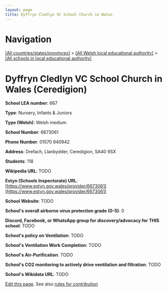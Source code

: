 ```yaml
---
layout: page
title: Dyffryn Cledlyn VC School Church in Wales
---
```

# Navigation

[[All countries/states/provinces]](../../..) > [[All Welsh local educational authority]](../..) > [[All schools in local educational authority]](..)

# Dyffryn Cledlyn VC School Church in Wales (Ceredigion)

**School LEA number**: 667

**Type**: Nursery, Infants & Juniors

**Type (Welsh)**: Welsh medium

**School Number**: 6673061

**Phone Number**: 01570 940942

**Address**: Drefach, Llanbydder, Ceredigion, SA40 9SX

**Students**: 118

**Wikipedia URL**: TODO

**Estyn (Schools Inspectorate) URL**: [https://www.estyn.gov.wales/provider/6673061](https://www.estyn.gov.wales/provider/6673061)

**School Website**: TODO

**School's overall airborne virus protection grade (0-5)**: 0

**Discord, Facebook, or WhatsApp group for discovery/advocacy for THIS school**: TODO

**School's policy on Ventilation**: TODO

**School's Ventilation Work Completion**: TODO

**School's Air-Purification**: TODO

**School's CO2 monitoring to actively drive ventilation and filtration**: TODO

**School's Wikidata URL**: TODO




[Edit this page](https://github.com/VentilationProject/Wales/edit/prif/./Ceredigion/Dyffryn_Cledlyn_VC_School_Church_in_Wales.md). See also [rules for contribution](../../../contribution-rules/)